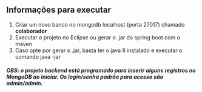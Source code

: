 ## Informações para executar

1. Criar um novo banco no mongodb localhost (porta 27017) chamado **colaborador**
2. Executar o projeto no Eclipse ou gerar o .jar do spring boot com o maven
3. Caso opte por gerar o .jar, basta ter o java 8 instalado e executar o comando java -jar <caminho-jar>

##### OBS: o projeto backend está programado para inserir alguns registros no MongoDB ao iniciar. Os login/senha padrão para acesso são admin/admin.
